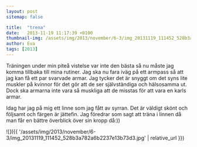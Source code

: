 ```yaml
---
layout: post
sitemap: false

title:  "trena"
date:   2013-11-19 11:17:39 +0100
thumbnail-img: /assets/img/2013/november/6-3/img_20131119_111452_528b3a782a6b2237e13b73d3.jpg
author: Eva
tags: [2013]
---
```


Träningen under min piteå vistelse var inte den bästa så nu måste jag komma tillbaka till mina rutiner. Jag ska nu fara iväg på ett armpass så att jag kan få ett par svarvade armar. Jag tycker det är snyggt om det syns lite muskler på kvinnor för det gör att de ser självständiga och hälsosamma ut. Dock ska armarna inte vara så muskliga att de misstas för att vara en karls armar.  

Idag har jag på mig ett linne som jag fått av syrran. Det är väldigt skönt och följsamt och färgen är jättefin. Jag föredrar som sagt att träna i linnen då man får en bättre överblick över sin kropp då:))

![]({{ '/assets/img/2013/november/6-3/img_20131119_111452_528b3a782a6b2237e13b73d3.jpg'  | relative_url }})

